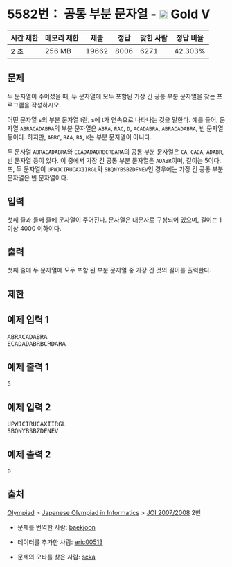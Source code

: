 # 5582번： 공통 부분 문자열 - <img src="https://static.solved.ac/tier_small/11.svg" style="height:20px" /> Gold V



| 시간 제한 | 메모리 제한 | 제출 | 정답 | 맞힌 사람 | 정답 비율 |
| --- | --- | --- | --- | --- | --- |
| 2 초 | 256 MB | 19662 | 8006 | 6271 | 42.303% |
## 문제

두 문자열이 주어졌을 때, 두 문자열에 모두 포함된 가장 긴 공통 부분 문자열을 찾는 프로그램을 작성하시오.

어떤 문자열 s의 부분 문자열 t란, s에 t가 연속으로 나타나는 것을 말한다. 예를 들어, 문자열 <code>ABRACADABRA</code>의 부분 문자열은 <code>ABRA</code>, <code>RAC</code>, <code>D</code>, <code>ACADABRA</code>, <code>ABRACADABRA</code>, 빈 문자열 등이다. 하지만, <code>ABRC</code>, <code>RAA</code>, <code>BA</code>, <code>K</code>는 부분 문자열이 아니다.

두 문자열 <code>ABRACADABRA</code>와 <code>ECADADABRBCRDARA</code>의 공통 부분 문자열은 <code>CA</code>, <code>CADA</code>, <code>ADABR</code>, 빈 문자열 등이 있다. 이 중에서 가장 긴 공통 부분 문자열은 <code>ADABR</code>이며, 길이는 5이다. 또, 두 문자열이 <code>UPWJCIRUCAXIIRGL</code>와 <code>SBQNYBSBZDFNEV</code>인 경우에는 가장 긴 공통 부분 문자열은 빈 문자열이다.

## 입력

첫째 줄과 둘째 줄에 문자열이 주어진다. 문자열은 대문자로 구성되어 있으며, 길이는 1 이상 4000 이하이다.

## 출력

첫째 줄에 두 문자열에 모두 포함 된 부분 문자열 중 가장 긴 것의 길이를 출력한다.

## 제한

## 예제 입력 1

<pre>ABRACADABRA
ECADADABRBCRDARA
</pre>
## 예제 출력 1

<pre>5
</pre>
## 예제 입력 2

<pre>UPWJCIRUCAXIIRGL
SBQNYBSBZDFNEV
</pre>
## 예제 출력 2

<pre>0
</pre>
## 출처

[](https://creativecommons.org/licenses/by-sa/4.0/)

[Olympiad](/category/2) > [Japanese Olympiad in Informatics](/category/100) > [JOI 2007/2008](/category/detail/552) 2번

- 문제를 번역한 사람: [baekjoon](/user/baekjoon)

- 데이터를 추가한 사람: [eric00513](/user/eric00513)

- 문제의 오타를 찾은 사람: [scka](/user/scka)